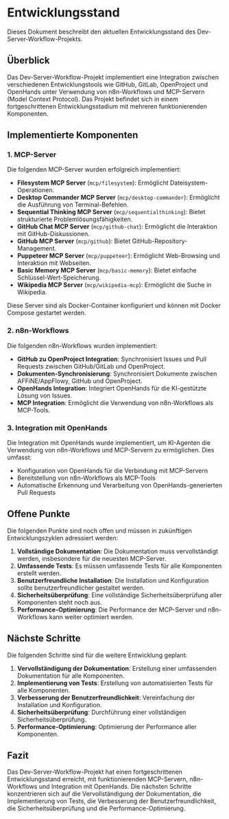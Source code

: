 # Entwicklungsstand

Dieses Dokument beschreibt den aktuellen Entwicklungsstand des Dev-Server-Workflow-Projekts.

## Überblick

Das Dev-Server-Workflow-Projekt implementiert eine Integration zwischen verschiedenen Entwicklungstools wie GitHub, GitLab, OpenProject und OpenHands unter Verwendung von n8n-Workflows und MCP-Servern (Model Context Protocol). Das Projekt befindet sich in einem fortgeschrittenen Entwicklungsstadium mit mehreren funktionierenden Komponenten.

## Implementierte Komponenten

### 1. MCP-Server

Die folgenden MCP-Server wurden erfolgreich implementiert:

- **Filesystem MCP Server** (`mcp/filesystem`): Ermöglicht Dateisystem-Operationen.
- **Desktop Commander MCP Server** (`mcp/desktop-commander`): Ermöglicht die Ausführung von Terminal-Befehlen.
- **Sequential Thinking MCP Server** (`mcp/sequentialthinking`): Bietet strukturierte Problemlösungsfähigkeiten.
- **GitHub Chat MCP Server** (`mcp/github-chat`): Ermöglicht die Interaktion mit GitHub-Diskussionen.
- **GitHub MCP Server** (`mcp/github`): Bietet GitHub-Repository-Management.
- **Puppeteer MCP Server** (`mcp/puppeteer`): Ermöglicht Web-Browsing und Interaktion mit Webseiten.
- **Basic Memory MCP Server** (`mcp/basic-memory`): Bietet einfache Schlüssel-Wert-Speicherung.
- **Wikipedia MCP Server** (`mcp/wikipedia-mcp`): Ermöglicht die Suche in Wikipedia.

Diese Server sind als Docker-Container konfiguriert und können mit Docker Compose gestartet werden.

### 2. n8n-Workflows

Die folgenden n8n-Workflows wurden implementiert:

- **GitHub zu OpenProject Integration**: Synchronisiert Issues und Pull Requests zwischen GitHub/GitLab und OpenProject.
- **Dokumenten-Synchronisierung**: Synchronisiert Dokumente zwischen AFFiNE/AppFlowy, GitHub und OpenProject.
- **OpenHands Integration**: Integriert OpenHands für die KI-gestützte Lösung von Issues.
- **MCP Integration**: Ermöglicht die Verwendung von n8n-Workflows als MCP-Tools.

### 3. Integration mit OpenHands

Die Integration mit OpenHands wurde implementiert, um KI-Agenten die Verwendung von n8n-Workflows und MCP-Servern zu ermöglichen. Dies umfasst:

- Konfiguration von OpenHands für die Verbindung mit MCP-Servern
- Bereitstellung von n8n-Workflows als MCP-Tools
- Automatische Erkennung und Verarbeitung von OpenHands-generierten Pull Requests

## Offene Punkte

Die folgenden Punkte sind noch offen und müssen in zukünftigen Entwicklungszyklen adressiert werden:

1. **Vollständige Dokumentation**: Die Dokumentation muss vervollständigt werden, insbesondere für die neuesten MCP-Server.
2. **Umfassende Tests**: Es müssen umfassende Tests für alle Komponenten erstellt werden.
3. **Benutzerfreundliche Installation**: Die Installation und Konfiguration sollte benutzerfreundlicher gestaltet werden.
4. **Sicherheitsüberprüfung**: Eine vollständige Sicherheitsüberprüfung aller Komponenten steht noch aus.
5. **Performance-Optimierung**: Die Performance der MCP-Server und n8n-Workflows kann weiter optimiert werden.

## Nächste Schritte

Die folgenden Schritte sind für die weitere Entwicklung geplant:

1. **Vervollständigung der Dokumentation**: Erstellung einer umfassenden Dokumentation für alle Komponenten.
2. **Implementierung von Tests**: Erstellung von automatisierten Tests für alle Komponenten.
3. **Verbesserung der Benutzerfreundlichkeit**: Vereinfachung der Installation und Konfiguration.
4. **Sicherheitsüberprüfung**: Durchführung einer vollständigen Sicherheitsüberprüfung.
5. **Performance-Optimierung**: Optimierung der Performance aller Komponenten.

## Fazit

Das Dev-Server-Workflow-Projekt hat einen fortgeschrittenen Entwicklungsstand erreicht, mit funktionierenden MCP-Servern, n8n-Workflows und Integration mit OpenHands. Die nächsten Schritte konzentrieren sich auf die Vervollständigung der Dokumentation, die Implementierung von Tests, die Verbesserung der Benutzerfreundlichkeit, die Sicherheitsüberprüfung und die Performance-Optimierung.